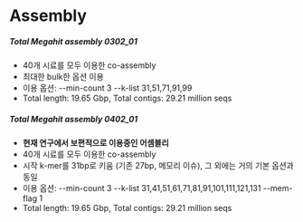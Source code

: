 # Assembly

##### Total Megahit assembly 0302_01

  - 40개 시료를 모두 이용한 co-assembly
  - 최대한 bulk한 옵션 이용
  - 이용 옵션: --min-count 3 --k-list 31,51,71,91,99
  - Total length: 19.65 Gbp, Total contigs: 29.21 million seqs



##### Total Megahit assembly 0402_01

  - **현재 연구에서 보편적으로 이용중인 어셈블리**
  - 40개 시료를 모두 이용한 co-assembly
  - 시작 k-mer를 31bp로 키움 (기존 27bp, 메모리 이슈), 그 외에는 거의 기본 옵션과 동일
  - 이용 옵션: --min-count 3 --k-list 31,41,51,61,71,81,91,101,111,121,131 --mem-flag 1
  - Total length: 19.65 Gbp, Total contigs: 29.21 million seqs

